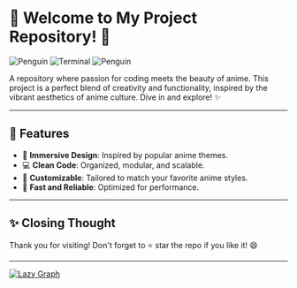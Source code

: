 # 🌸 Welcome to My Project Repository! 🌸
![Penguin](https://media.tenor.com/frFQUarNWE4AAAAi/penguin-dance-pengu.gif) ![Terminal](https://media4.giphy.com/media/v1.Y2lkPTc5MGI3NjExY2w2Y3BuZm1hZnZxcXFvZWtrN245eXJ5MXZzb205MGdwenhpOWxodyZlcD12MV9pbnRlcm5hbF9naWZfYnlfaWQmY3Q9Zw/lWkqWj5OzADh0Ozt3e/giphy.gif) ![Penguin](https://media.tenor.com/frFQUarNWE4AAAAi/penguin-dance-pengu.gif)

A repository where passion for coding meets the beauty of anime. This project is a perfect blend of creativity and functionality, inspired by the vibrant aesthetics of anime culture. Dive in and explore! ✨

---

## 🎯 Features

- 🌌 **Immersive Design**: Inspired by popular anime themes.
- 💻 **Clean Code**: Organized, modular, and scalable.
- 🌟 **Customizable**: Tailored to match your favorite anime styles.
- 🚀 **Fast and Reliable**: Optimized for performance.

---

## ✨ Closing Thought  
Thank you for visiting! Don't forget to ⭐ star the repo if you like it! 😄   

---  

[![Lazy Graph](https://github-readme-activity-graph.vercel.app/graph?username=dani-fernando&bg_color=1E1E2E&color=C9CBFF&line=F5E0DC&point=F38BA8&area_color=313244&title_color=B4BEFE&area=true)](https://github.com/ashutosh00710/github-readme-activity-graph)
